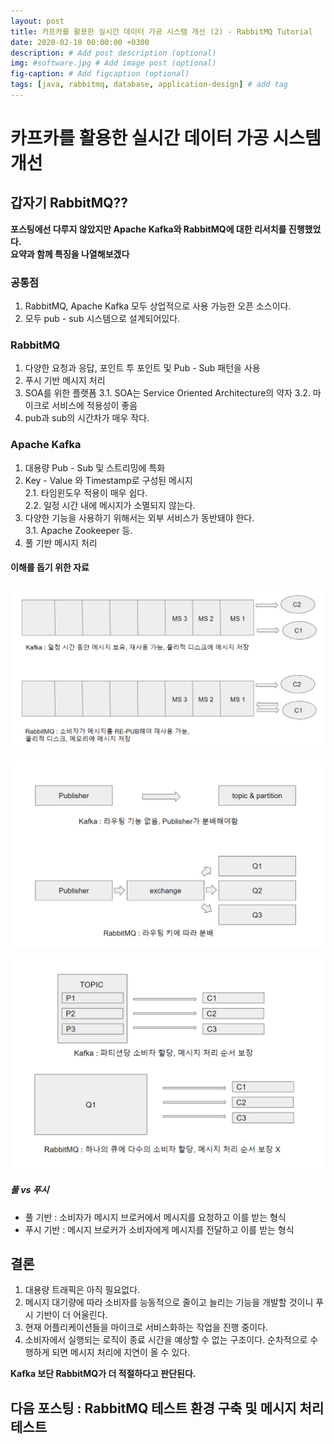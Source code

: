 ```yaml
---
layout: post
title: 카프카를 활용한 실시간 데이터 가공 시스템 개선 (2) - RabbitMQ Tutorial
date: 2020-02-10 00:00:00 +0300
description: # Add post description (optional)
img: #software.jpg # Add image post (optional)
fig-caption: # Add figcaption (optional)
tags: [java, rabbitmq, database, application-design] # add tag
---
```


# 카프카를 활용한 실시간 데이터 가공 시스템 개선
## 갑자기 RabbitMQ??
**포스팅에선 다루지 않았지만 Apache Kafka와 RabbitMQ에 대한 리서치를 진행했었다.**  
**요약과 함께 특징을 나열해보겠다**
### 공통점  
1. RabbitMQ, Apache Kafka 모두 상업적으로 사용 가능한 오픈 소스이다.  
2. 모두 pub - sub 시스템으로 설계되어있다.

### RabbitMQ
1. 다양한 요청과 응답, 포인트 투 포인트 및 Pub - Sub 패턴을 사용 
2. 푸시 기반 메시지 처리  
3. SOA를 위한 플랫폼
3.1. SOA는 Service Oriented Architecture의 약자
3.2. 마이크로 서비스에 적용성이 좋음
4. pub과 sub의 시간차가 매우 작다.

### Apache Kafka   
1. 대용량 Pub - Sub 및 스트리밍에 특화
2. Key - Value 와 Timestamp로 구성된 메시지  
2.1. 타임윈도우 적용이 매우 쉽다.  
2.2. 일정 시간 내에 메시지가 소멸되지 않는다.  
3. 다양한 기능을 사용하기 위해서는 외부 서비스가 동반돼야 한다.    
3.1. Apache Zookeeper 등.
4. 풀 기반 메시지 처리  

#### 이해를 돕기 위한 자료
![Kafka vs RabbitMQ_1](../assets/img/post/kafka_vs_rabbitmq_message_management.PNG)  

![Kafka vs RabbitMQ_2](../assets/img/post/kafka_vs_rabbitmq_message_routingPNG.PNG)  

![Kafka vs RabbitMQ_3](../assets/img/post/kafka_vs_rabbitmq_message_processing.PNG)  

##### 풀 vs 푸시
*   풀 기반 : 소비자가 메시지 브로커에서 메시지를 요청하고 이를 받는 형식
* 푸시 기반 : 메시지 브로커가 소비자에게 메시지를 전달하고 이를 받는 형식  

## 결론
1. 대용량 트래픽은 아직 필요없다. 
2. 메시지 대기량에 따라 소비자를 능동적으로 줄이고 늘리는 기능을 개발할 것이니 푸시 기반이 더 어울린다.
3. 현재 어플리케이션들을 마이크로 서비스화하는 작업을 진행 중이다.
4. 소비자에서 실행되는 로직이 종료 시간을 예상할 수 없는 구조이다. 순차적으로 수행하게 되면 메시지 처리에 지연이 올 수 있다.

**Kafka 보단 RabbitMQ가 더 적절하다고 판단된다.**
 
## 다음 포스팅 : RabbitMQ 테스트 환경 구축 및 메시지 처리 테스트